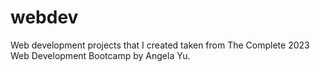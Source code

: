 # webdev
Web development projects that I created taken from The Complete 2023 Web Development Bootcamp by Angela Yu.
